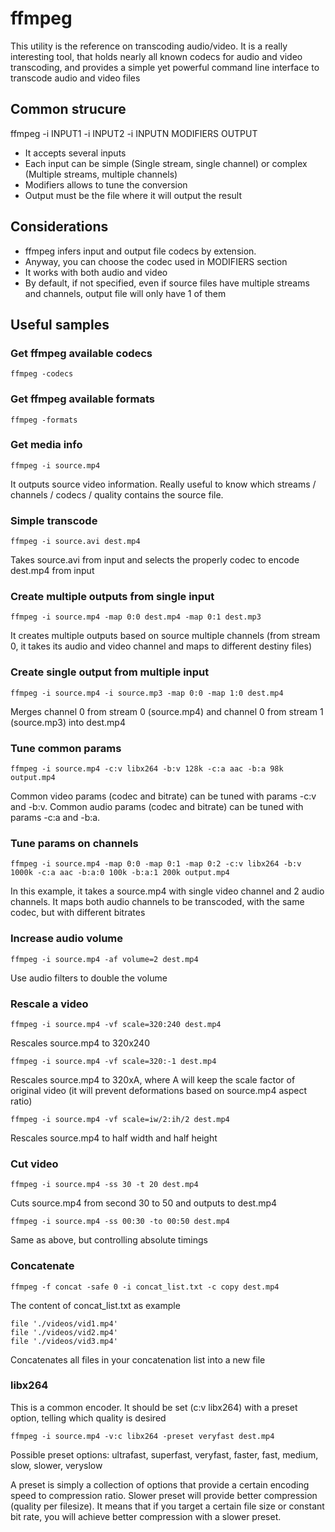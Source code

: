 # ffmpeg

This utility is the reference on transcoding audio/video. It is a really interesting tool, that holds nearly all known codecs for audio and video transcoding, and provides a simple yet powerful command line interface to transcode audio and video files

## Common strucure

ffmpeg -i INPUT1 -i INPUT2 -i INPUTN MODIFIERS OUTPUT

- It accepts several inputs
- Each input can be simple (Single stream, single channel) or complex (Multiple streams, multiple channels)
- Modifiers allows to tune the conversion
- Output must be the file where it will output the result

## Considerations

- ffmpeg infers input and output file codecs by extension. 
- Anyway, you can choose the codec used in MODIFIERS section
- It works with both audio and video 
- By default, if not specified, even if source files have multiple streams and channels, output file will only have 1 of them

## Useful samples

### Get ffmpeg available codecs

```
ffmpeg -codecs
```

### Get ffmpeg available formats

```
ffmpeg -formats
```

### Get media info

```
ffmpeg -i source.mp4
```

It outputs source video information. Really useful to know which streams / channels / codecs / quality contains the source file.

### Simple transcode

```
ffmpeg -i source.avi dest.mp4
```

Takes source.avi from input and selects the properly codec to encode dest.mp4 from input

### Create multiple outputs from single input

```
ffmpeg -i source.mp4 -map 0:0 dest.mp4 -map 0:1 dest.mp3
```

It creates multiple outputs based on source multiple channels (from stream 0, it takes its audio and video channel and maps to different destiny files)

### Create single output from multiple input

```
ffmpeg -i source.mp4 -i source.mp3 -map 0:0 -map 1:0 dest.mp4
```

Merges channel 0 from stream 0 (source.mp4) and channel 0 from stream 1 (source.mp3) into dest.mp4

### Tune common params

```
ffmpeg -i source.mp4 -c:v libx264 -b:v 128k -c:a aac -b:a 98k output.mp4
```

Common video params (codec and bitrate) can be tuned with params -c:v and -b:v. Common audio params (codec and bitrate) can be tuned with params -c:a and -b:a. 

### Tune params on channels

```
ffmpeg -i source.mp4 -map 0:0 -map 0:1 -map 0:2 -c:v libx264 -b:v 1000k -c:a aac -b:a:0 100k -b:a:1 200k output.mp4
```

In this example, it takes a source.mp4 with single video channel and 2 audio channels. It maps both audio channels to be transcoded, with the same codec, but with different bitrates

### Increase audio volume

```
ffmpeg -i source.mp4 -af volume=2 dest.mp4
```

Use audio filters to double the volume

### Rescale a video

```
ffmpeg -i source.mp4 -vf scale=320:240 dest.mp4
```

Rescales source.mp4 to 320x240

```
ffmpeg -i source.mp4 -vf scale=320:-1 dest.mp4
```

Rescales source.mp4 to 320xA, where A will keep the scale factor of original video (it will prevent deformations based on source.mp4 aspect ratio)

```
ffmpeg -i source.mp4 -vf scale=iw/2:ih/2 dest.mp4
```

Rescales source.mp4 to half width and half height

### Cut video

```
ffmpeg -i source.mp4 -ss 30 -t 20 dest.mp4
```

Cuts source.mp4 from second 30 to 50 and outputs to dest.mp4

```
ffmpeg -i source.mp4 -ss 00:30 -to 00:50 dest.mp4
```

Same as above, but controlling absolute timings

### Concatenate

```
ffmpeg -f concat -safe 0 -i concat_list.txt -c copy dest.mp4
```

The content of concat_list.txt as example

```
file './videos/vid1.mp4'
file './videos/vid2.mp4'
file './videos/vid3.mp4'
```

Concatenates all files in your concatenation list into a new file 

### libx264

This is a common encoder. It should be set (c:v libx264) with a preset option, telling which quality is desired

```
ffmpeg -i source.mp4 -v:c libx264 -preset veryfast dest.mp4
```

Possible preset options: ultrafast, superfast, veryfast, faster, fast, medium, slow, slower, veryslow

A preset is simply a collection of options that provide a certain encoding speed to compression ratio. Slower preset will provide better compression (quality per filesize). It means that if you target a certain file size or constant bit rate, you will achieve better compression with a slower preset.

